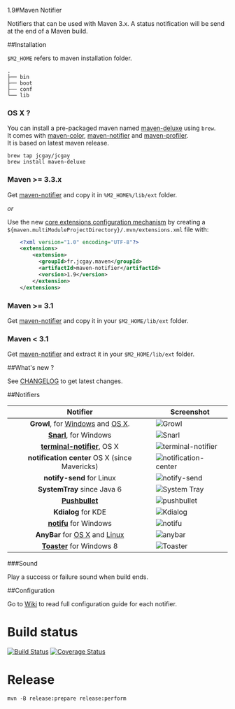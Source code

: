 1.9#Maven Notifier

Notifiers that can be used with Maven 3.x.
A status notification will be send at the end of a Maven build.

##Installation

`$M2_HOME` refers to maven installation folder.

```
.
├── bin
├── boot
├── conf
└── lib
``` 

### OS X ?

You can install a pre-packaged maven named [maven-deluxe](https://github.com/jcgay/homebrew-jcgay#maven-deluxe) using `brew`.  
It comes with [maven-color](https://github.com/jcgay/maven-color), [maven-notifier](https://github.com/jcgay/maven-notifier) and [maven-profiler](https://github.com/jcgay/maven-profiler).  
It is based on latest maven release.

    brew tap jcgay/jcgay
    brew install maven-deluxe

### Maven >= 3.3.x

Get [maven-notifier](http://dl.bintray.com/jcgay/maven/fr/jcgay/maven/maven-notifier/1.9/maven-notifier-1.9-shaded.jar) and copy it in `%M2_HOME%/lib/ext` folder.

*or*

Use the new [core extensions configuration mechanism](http://takari.io/2015/03/19/core-extensions.html) by creating a `${maven.multiModuleProjectDirectory}/.mvn/extensions.xml` file with:

```xml
	<?xml version="1.0" encoding="UTF-8"?>
	<extensions>
	    <extension>
	      <groupId>fr.jcgay.maven</groupId>
	      <artifactId>maven-notifier</artifactId>
	      <version>1.9</version>
	    </extension>
	</extensions>
```

### Maven >= 3.1

Get [maven-notifier](http://dl.bintray.com/jcgay/maven/fr/jcgay/maven/maven-notifier/1.9/maven-notifier-1.9-shaded.jar) and copy it in your `$M2_HOME/lib/ext` folder.

### Maven < 3.1

Get [maven-notifier](http://dl.bintray.com/jcgay/maven/fr/jcgay/maven/maven-notifier/1.9/maven-notifier-1.9.zip) and extract it in your `$M2_HOME/lib/ext` folder.

##What's new ?

See [CHANGELOG](https://github.com/jcgay/maven-notifier/blob/master/CHANGELOG.md) to get latest changes.

##Notifiers

| Notifier | Screenshot |
|:--------:|-----------------|
| **Growl**, for [Windows](http://www.growlforwindows.com/gfw/) and [OS X](http://growl.info/).    | ![Growl](http://jeanchristophegay.com/images/notifier.growl_.success.png) |
| **[Snarl](http://snarl.fullphat.net/)**, for Windows | ![Snarl](http://jeanchristophegay.com/images/notifier.snarl.success.png) |
| **[terminal-notifier](https://github.com/alloy/terminal-notifier)**, OS X | ![terminal-notifier](http://jeanchristophegay.com/images/notifier.notification-center.success.png) |
| **notification center** OS X (since Mavericks) | ![notification-center](http://jeanchristophegay.com/images/notifier.simplenc.thumbnail.png) |
| **notify-send** for Linux | ![notify-send](http://jeanchristophegay.com/images/notifier.notify-send.success.png) |
| **SystemTray** since Java 6 | ![System Tray](http://jeanchristophegay.com/images/notifier.system.tray_.success.png) |
| **[Pushbullet](https://www.pushbullet.com/)** | ![pushbullet](http://jeanchristophegay.com/images/notifier.pushbullet.success.png) |
| **Kdialog** for KDE | ![Kdialog](http://jeanchristophegay.com/images/notifier.kdialog.fail.png) |
| **[notifu](http://www.paralint.com/projects/notifu/index.html)** for Windows | ![notifu](http://jeanchristophegay.com/images/notifier.notifu.success.png) |
| **AnyBar** for [OS X](https://github.com/tonsky/AnyBar) and [Linux](https://github.com/limpbrains/somebar) | ![anybar](http://jeanchristophegay.com/images/notifier.anybar_maven.png) |
| **[Toaster](https://github.com/nels-o/toaster)** for Windows 8 | ![Toaster](http://jeanchristophegay.com/images/notifier.toaster.success.png) |

###Sound

Play a success or failure sound when build ends.

##Configuration

Go to [Wiki](https://github.com/jcgay/maven-notifier/wiki) to read full configuration guide for each notifier.

# Build status
[![Build Status](https://travis-ci.org/jcgay/maven-notifier.svg?branch=master)](https://travis-ci.org/jcgay/maven-notifier)
[![Coverage Status](https://coveralls.io/repos/jcgay/maven-notifier/badge.svg?branch=master)](https://coveralls.io/r/jcgay/maven-notifier?branch=master)

# Release

    mvn -B release:prepare release:perform

